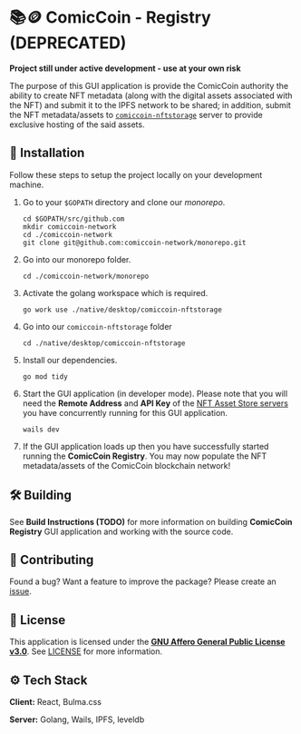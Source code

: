 # 📚🪙 ComicCoin - Registry (DEPRECATED)

**Project still under active development - use at your own risk**

The purpose of this GUI application is provide the ComicCoin authority the ability to create NFT metadata (along with the digital assets associated with the NFT) and submit it to the IPFS network to be shared; in addition, submit the NFT metadata/assets to [`comiccoin-nftstorage`](../comiccoin-nftstorage) server to provide exclusive hosting of the said assets.

## 👐 Installation

Follow these steps to setup the project locally on your development machine.

1. Go to your `$GOPATH` directory and clone our *monorepo*.

   ```shell
   cd $GOPATH/src/github.com
   mkdir comiccoin-network
   cd ./comiccoin-network
   git clone git@github.com:comiccoin-network/monorepo.git
   ```

2. Go into our monorepo folder.

   ```shell
   cd ./comiccoin-network/monorepo
   ```

3. Activate the golang workspace which is required.

    ```shell
    go work use ./native/desktop/comiccoin-nftstorage
    ```

4. Go into our `comiccoin-nftstorage` folder

    ```shell
    cd ./native/desktop/comiccoin-nftstorage
    ```

5. Install our dependencies.

   ```shell
   go mod tidy
   ```

6. Start the GUI application (in developer mode). Please note that you will need the **Remote Address** and **API Key** of the [NFT Asset Store servers](../comiccoin-nftstorage) you have concurrently running for this GUI application.

   ```shell
   wails dev
   ```

7. If the GUI application loads up then you have successfully started running the **ComicCoin Registry**. You may now populate the NFT metadata/assets of the ComicCoin blockchain network!

## 🛠️ Building

See **Build Instructions (TODO)** for more information on building **ComicCoin Registry** GUI application and working with the source code.

## 🤝 Contributing

Found a bug? Want a feature to improve the package? Please create an [issue](https://github.com/comiccoin-network/monorepo/issues/new).

## 📝 License

This application is licensed under the [**GNU Affero General Public License v3.0**](https://opensource.org/license/agpl-v3). See [LICENSE](LICENSE) for more information.

## ⚙️ Tech Stack

**Client:** React, Bulma.css

**Server:** Golang, Wails, IPFS, leveldb
